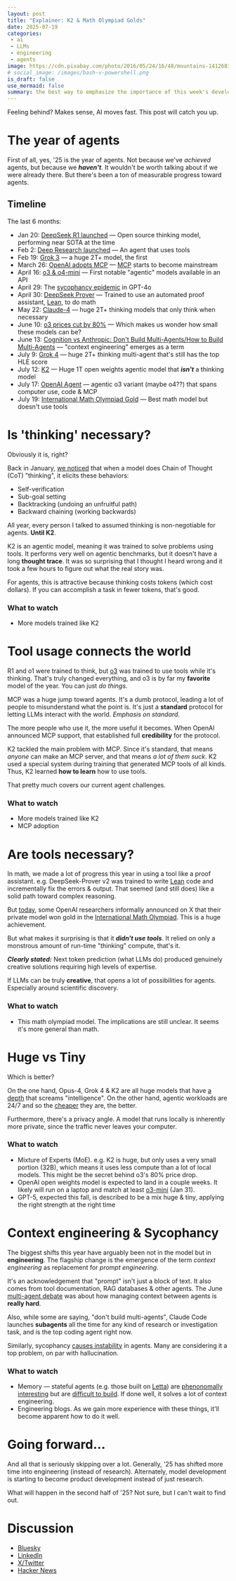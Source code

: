 ```yaml
---
layout: post
title: "Explainer: K2 & Math Olympiad Golds"
date: 2025-07-19
categories:
 - ai
 - LLMs
 - engineering
 - agents
image: https://cdn.pixabay.com/photo/2016/05/24/16/48/mountains-1412683_1280.png
# social_image: /images/bash-v-powershell.png
is_draft: false
use_mermaid: false
summary: the best way to emphasize the importance of this week's developments is to go all the way back to January and see how we got here.
---
```


Feeling behind? Makes sense, AI moves fast. This post will catch you up.

# The year of agents
First of all, yes, '25 is the year of agents. Not because we've _achieved_ agents, but because we _**haven't**_.
It wouldn't be worth talking about if we were already there. But there's been a ton of measurable progress
toward agents.

## Timeline
The last 6 months:

* Jan 20: [DeepSeek R1 launched][r1] — Open source thinking model, performing near SOTA at the time
* Feb 2: [Deep Research launched][deep] — An agent that uses tools
* Feb 19: [Grok 3][grok3] — a huge 2T+ model, the first
* March 26: [OpenAI adopts MCP][mcp] — [MCP][mcp2] starts to become mainstream
* April 16: [o3 & o4-mini][o3] — First notable "agentic" models available in an API
* April 29: The [sycophancy epidemic][syco] in GPT-4o
* April 30: [DeepSeek Prover][prover] — Trained to use an automated proof assistant, [Lean][lean], to do math
* May 22: [Claude-4][claude] — huge 2T+ thinking models that only think when necessary
* June 10: [o3 prices cut by 80%][80%] — Which makes us wonder how small these models can be?
* June 13: [Cognition vs Anthropic: Don't Build Multi-Agents/How to Build Multi-Agents][multi] — "context engineering" emerges as a term
* July 9: [Grok 4][grok4] — huge 2T+ thinking multi-agent that's still has the top HLE score
* July 12: [K2][k2] — Huge 1T open weights agentic model that _**isn't**_ a thinking model
* July 17: [OpenAI Agent][oaia] — agentic o3 variant (maybe o4??) that spans computer use, code & MCP
* July 19: [International Math Olympiad Gold][gold] — Best math model but doesn't use tools


# Is 'thinking' necessary?
Obviously it is, right?

Back in January, [we noticed][arxiv] that when a model does Chain of Thought (CoT) "thinking", it elicits
these behaviors:

* Self-verification
* Sub-goal setting
* Backtracking (undoing an unfruitful path)
* Backward chaining (working backwards)

All year, every person I talked to assumed thinking is non-negotiable for agents. **Until K2**.

K2 is an agentic model, meaning it was trained to solve problems using tools. It performs very well on
agentic benchmarks, but it doesn't have a long **thought trace**. It was so surprising that I thought I heard
wrong and it took a few hours to figure out what the real story was.

For agents, this is attractive because thinking costs tokens (which cost dollars). If you can accomplish
a task in fewer tokens, that's good.

### What to watch
* More models trained like K2


# Tool usage connects the world
R1 and o1 were trained to think, but [o3][o3] was trained to use tools while it's thinking. That's truly 
changed everything, and o3 is by far my **favorite** model of the year. You can just _do things_.

MCP was a huge jump toward agents. It's a dumb protocol, leading a lot of people to misunderstand 
what the point is. It's just a **standard** protocol for letting LLMs interact with the world. _Emphasis on
standard_.

The more people who use it, the more useful it becomes. When OpenAI announced MCP support, that established
full **credibility** for the protocol.

K2 tackled the main problem with MCP. Since it's standard, that means _anyone_ can make an MCP server, and
that means _a lot of them suck_. K2 used a special system during training that generated MCP tools of all
kinds. Thus, K2 learned **how to learn** how to use tools.

That pretty much covers our current agent challenges.

### What to watch
* More models trained like K2
* MCP adoption


# Are tools necessary?
In math, we made a lot of progress this year in using a tool like a proof assistant. e.g. DeepSeek-Prover v2
was trained to write [Lean][lean] code and incrementally fix the errors & output. That seemed (and still does)
like a solid path toward complex reasoning.

But [today][gold], some OpenAI researchers informally announced on X that their private model won gold in
the [International Math Olympiad][oly]. This is a huge achievement.

But what makes it surprising is that it _**didn't use tools**_. It relied on only a monstrous amount of
run-time "thinking" compute, that's it.

_**Clearly stated:**_ Next token prediction (what LLMs do) produced genuinely creative solutions requiring
high levels of expertise.

If LLMs can be truly **creative**, that opens a lot of possibilities for agents. Especially around 
scientific discovery.

### What to watch
* This math olympiad model. The implications are still unclear. It seems it's more general than math.


# Huge vs Tiny
Which is better?

On the one hand, Opus-4, Grok 4 & K2 are all huge models that have [a depth][depth] that screams "intelligence".
On the other hand, agentic workloads are 24/7 and so the [cheaper][80%] they are, the better.

Furthermore, there's a privacy angle. A model that runs locally is inherently more private, since the traffic
never leaves your computer. 

### What to watch
* Mixture of Experts (MoE). e.g. K2 is huge, but only uses a very small portion (32B), which means it uses
  less compute than a lot of local models. This might be the secret behind o3's 80% price drop.
* OpenAI open weights model is expected to land in a couple weeks. It likely will run on a laptop and match
  at least [o3-mini][mini] (Jan 31).
* GPT-5, expected this fall, is described to be a mix huge & tiny, applying the right strength at the right time


# Context engineering & Sycophancy
The biggest shifts this year have arguably been not in the model but in **engineering**. The flagship change is
the emergence of the term _context engineering_ as replacement for _prompt engineering_.

It's an acknowledgement that "prompt" isn't just a block of text. It also comes from tool documentation,
RAG databases & other agents. The June [multi-agent debate][multi] was about how managing context between
agents is **really hard**.

Also, while some are saying, "don't build multi-agents", Claude Code launches **subagents** all the time for any
kind of research or investigation task, and is the top coding agent right now.

Similarly, sycophancy [causes instability][instab] in agents. Many are considering it a top problem, on par
with hallucination.

### What to watch
* Memory — stateful agents (e.g. those built on [Letta][letta]) are [phenonomally interesting][void] but are
    [difficult to build][cam]. If done well, it solves a lot of context engineering.
* Engineering blogs. As we gain more experience with these things, it'll become apparent how to do it well.


# Going forward...
And all that is seriously skipping over a lot. Generally, '25 has shifted more time into engineering (instead
of research). Alternately, model development is starting to become product development instead of just research.

What will happen in the second half of '25? Not sure, but I can't wait to find out.


# Discussion
* [Bluesky](https://bsky.app/profile/timkellogg.me/post/3ludfh2lug22m)
* [LinkedIn](https://www.linkedin.com/posts/tim-kellogg-69802913_explainer-k2-math-olympiad-golds-activity-7352376760241385472-jtNC?utm_source=share&utm_medium=member_desktop&rcm=ACoAAAKsUpQBLx0MUlgAizVDjPDC7fqIYBdcMV8)
* [X/Twitter](https://x.com/kellogh/status/1946611328958771471)
* [Hacker News](https://news.ycombinator.com/item?id=44617091)


 [r1]: /blog/2025/01/25/r1
 [deep]: https://openai.com/index/introducing-deep-research/
 [o3]: https://openai.com/index/introducing-o3-and-o4-mini/
 [syco]: https://openai.com/index/sycophancy-in-gpt-4o/
 [k2]: https://moonshotai.github.io/Kimi-K2/
 [oaia]: https://openai.com/index/introducing-chatgpt-agent/
 [gold]: https://www.lesswrong.com/posts/RcBqeJ8GHM2LygQK3/openai-claims-imo-gold-medal
 [claude]: https://www.anthropic.com/news/claude-4
 [grok3]: https://x.ai/news/grok-3
 [grok4]: https://x.ai/news/grok-4
 [multi]: https://news.smol.ai/issues/25-06-13-cognition-vs-anthropic
 [mcp]: https://openai.github.io/openai-agents-python/mcp/
 [mcp2]: /blog/2025/06/05/mcp-resources
 [arxiv]: https://arxiv.org/abs/2503.01307v1
 [prover]: https://huggingface.co/deepseek-ai/DeepSeek-Prover-V2-671B
 [lean]: https://lean-lang.org/
 [oly]: https://www.imo-official.org/
 [symb]: https://en.wikipedia.org/wiki/Symbolic_artificial_intelligence
 [80%]: https://x.com/sama/status/1932434606558462459
 [depth]: https://bsky.app/profile/timkellogg.me/post/3ltxvng7njk22
 [mini]: https://openai.com/index/openai-o3-mini/
 [letta]: https://www.letta.com/
 [void]: /blog/2025/06/15/compression
 [cam]: https://bsky.app/profile/cameron.pfiffer.org/post/3lsuwgc227k2x
 [instab]: /blog/2025/07/18/understanding

